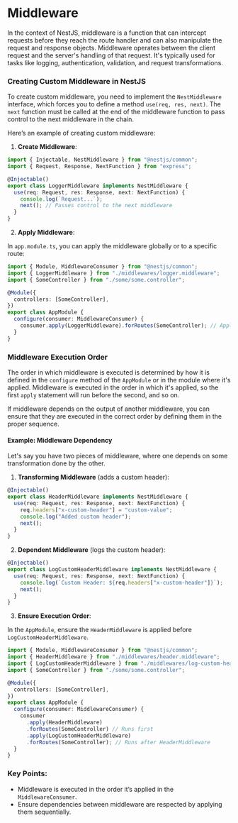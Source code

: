 # Middleware

In the context of NestJS, middleware is a function that can intercept requests before they reach the route handler and can also manipulate the request and response objects. Middleware operates between the client request and the server's handling of that request. It's typically used for tasks like logging, authentication, validation, and request transformations.

### Creating Custom Middleware in NestJS

To create custom middleware, you need to implement the `NestMiddleware` interface, which forces you to define a method `use(req, res, next)`. The `next` function must be called at the end of the middleware function to pass control to the next middleware in the chain.

Here’s an example of creating custom middleware:

1. **Create Middleware**:

```typescript
import { Injectable, NestMiddleware } from "@nestjs/common";
import { Request, Response, NextFunction } from "express";

@Injectable()
export class LoggerMiddleware implements NestMiddleware {
  use(req: Request, res: Response, next: NextFunction) {
    console.log(`Request...`);
    next(); // Passes control to the next middleware
  }
}
```

2. **Apply Middleware**:

In `app.module.ts`, you can apply the middleware globally or to a specific route:

```typescript
import { Module, MiddlewareConsumer } from "@nestjs/common";
import { LoggerMiddleware } from "./middlewares/logger.middleware";
import { SomeController } from "./some/some.controller";

@Module({
  controllers: [SomeController],
})
export class AppModule {
  configure(consumer: MiddlewareConsumer) {
    consumer.apply(LoggerMiddleware).forRoutes(SomeController); // Applies to the SomeController routes
  }
}
```

### Middleware Execution Order

The order in which middleware is executed is determined by how it is defined in the `configure` method of the `AppModule` or in the module where it's applied. Middleware is executed in the order in which it's applied, so the first `apply` statement will run before the second, and so on.

If middleware depends on the output of another middleware, you can ensure that they are executed in the correct order by defining them in the proper sequence.

#### Example: Middleware Dependency

Let's say you have two pieces of middleware, where one depends on some transformation done by the other.

1. **Transforming Middleware** (adds a custom header):

```typescript
@Injectable()
export class HeaderMiddleware implements NestMiddleware {
  use(req: Request, res: Response, next: NextFunction) {
    req.headers["x-custom-header"] = "custom-value";
    console.log("Added custom header");
    next();
  }
}
```

2. **Dependent Middleware** (logs the custom header):

```typescript
@Injectable()
export class LogCustomHeaderMiddleware implements NestMiddleware {
  use(req: Request, res: Response, next: NextFunction) {
    console.log(`Custom Header: ${req.headers["x-custom-header"]}`);
    next();
  }
}
```

3. **Ensure Execution Order**:

In the `AppModule`, ensure the `HeaderMiddleware` is applied before `LogCustomHeaderMiddleware`.

```typescript
import { Module, MiddlewareConsumer } from "@nestjs/common";
import { HeaderMiddleware } from "./middlewares/header.middleware";
import { LogCustomHeaderMiddleware } from "./middlewares/log-custom-header.middleware";
import { SomeController } from "./some/some.controller";

@Module({
  controllers: [SomeController],
})
export class AppModule {
  configure(consumer: MiddlewareConsumer) {
    consumer
      .apply(HeaderMiddleware)
      .forRoutes(SomeController) // Runs first
      .apply(LogCustomHeaderMiddleware)
      .forRoutes(SomeController); // Runs after HeaderMiddleware
  }
}
```

### Key Points:

- Middleware is executed in the order it’s applied in the `MiddlewareConsumer`.
- Ensure dependencies between middleware are respected by applying them sequentially.
